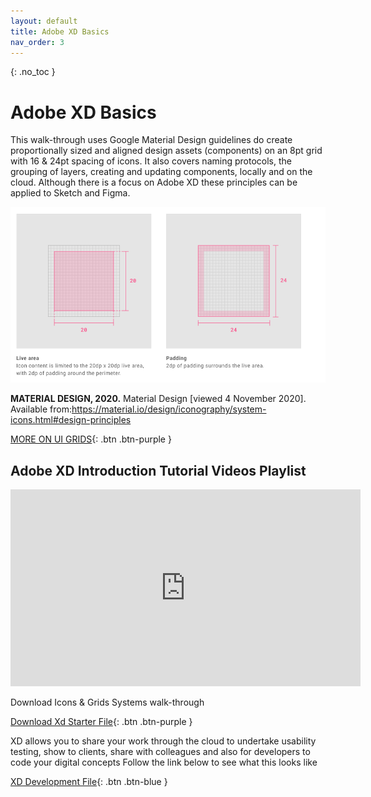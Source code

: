 ```yaml
---
layout: default
title: Adobe XD Basics
nav_order: 3
---
```


{: .no_toc }

# Adobe XD Basics

This walk-through uses Google Material Design guidelines do create proportionally sized and aligned design assets (components) on an 8pt grid with 16 & 24pt spacing of icons. It also covers naming protocols, the grouping of layers, creating and updating components, locally and on the cloud. Although there is a focus on Adobe XD these principles can be applied to Sketch and Figma.

![grids](images/grids_ui/mat_grids_icons.png)

**MATERIAL DESIGN, 2020.** Material Design [viewed 4 November 2020]. Available from:https://material.io/design/iconography/system-icons.html#design-principles

[MORE ON UI GRIDS](ui_grids.md){: .btn .btn-purple }

## Adobe XD Introduction Tutorial Videos Playlist

<iframe width="560" height="315" src="https://www.youtube.com/embed/videoseries?list=PL-C4a9Qw2_Y6TTMg6dvNJ967jmMwrqbp3" frameborder="0" allow="accelerometer; autoplay; clipboard-write; encrypted-media; gyroscope; picture-in-picture" allowfullscreen="" style="font-size: 0.9375rem; letter-spacing: 0.45px;"></iframe>


Download Icons & Grids Systems walk-through


[Download Xd Starter File](https://learn.solent.ac.uk/pluginfile.php/2432386/mod_resource/intro/starter_2.xd){: .btn .btn-purple }

XD allows you to share your work through the cloud to undertake usability testing, show to clients, share with colleagues and also for developers to code your digital concepts Follow the link below to see what this looks like

[XD Development File](http://example.com/){: .btn .btn-blue }


